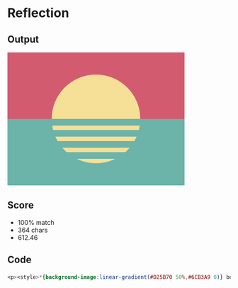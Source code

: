 # Reflection
## Output
![Reflection output](images/output.png)

## Score
- 100% match
- 364 chars
- 612.46


## Code
``` css
<p><style>*{background-image:linear-gradient(#D25B70 50%,#6CB3A9 0)} body{display:grid;place-content:center}p {width: 200px;height:200px;border-radius: 50%;background-image: linear-gradient(#F6DF96 100px,#6CB3A9 100px 115px,#F6DF96 115px 125px,#6CB3A9 125px 140px,#F6DF96 140px 150px,#6CB3A9 150px 165px,#F6DF96 165px 175px,#6CB3A9 175px 190px,#F6DF96 190px 200px)
```